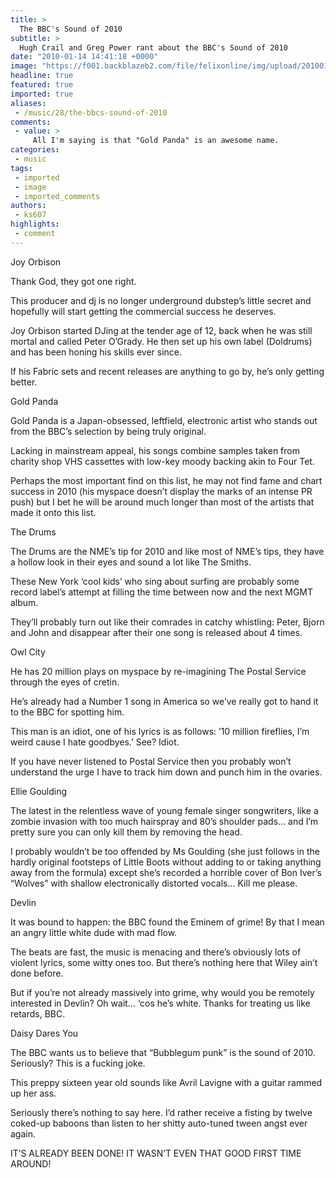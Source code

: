 ```yaml
---
title: >
  The BBC's Sound of 2010
subtitle: >
  Hugh Crail and Greg Power rant about the BBC's Sound of 2010
date: "2010-01-14 14:41:18 +0000"
image: "https://f001.backblazeb2.com/file/felixonline/img/upload/201001141436-ks607-GoldPand.jpg"
headline: true
featured: true
imported: true
aliases:
 - /music/28/the-bbcs-sound-of-2010
comments:
 - value: >
     All I'm saying is that "Gold Panda" is an awesome name.
categories:
 - music
tags:
 - imported
 - image
 - imported_comments
authors:
 - ks607
highlights:
 - comment
---
```


Joy Orbison

Thank God, they got one right.

This producer and dj is no longer underground dubstep’s little secret and hopefully will start getting the commercial success he deserves.

Joy Orbison started DJing at the tender age of 12, back when he was still mortal and called Peter O’Grady. He then set up his own label (Doldrums) and has been honing his skills ever since.

If his Fabric sets and recent releases are anything to go by, he’s only getting better.

Gold Panda

Gold Panda is a Japan-obsessed, leftfield, electronic artist who stands out from the BBC’s selection by being truly original.

Lacking in mainstream appeal, his songs combine samples taken from charity shop VHS cassettes with low-key moody backing akin to Four Tet.

Perhaps the most important find on this list, he may not find fame and chart success in 2010 (his myspace doesn’t display the marks of an intense PR push) but I bet he will be around much longer than most of the artists that made it onto this list.

The Drums

The Drums are the NME’s tip for 2010 and like most of NME’s tips, they have a hollow look in their eyes and sound a lot like The Smiths.

These New York ‘cool kids’ who sing about surfing are probably some record label’s attempt at filling the time between now and the next MGMT album.

They’ll probably turn out like their comrades in catchy whistling: Peter, Bjorn and John and disappear after their one song is released about 4 times.

Owl City

He has 20 million plays on myspace by re-imagining The Postal Service through the eyes of cretin.

He’s already had a Number 1 song in America so we’ve really got to hand it to the BBC for spotting him.

This man is an idiot, one of his lyrics is as follows: ’10 million fireflies, I’m weird cause I hate goodbyes.’ See? Idiot.

If you have never listened to Postal Service then you probably won’t understand the urge I have to track him down and punch him in the ovaries.

Ellie Goulding

The latest in the relentless wave of young female singer songwriters, like a zombie invasion with too much hairspray and 80’s shoulder pads… and I’m pretty sure you can only kill them by removing the head.

I probably wouldn’t be too offended by Ms Goulding (she just follows in the hardly original footsteps of Little Boots without adding to or taking anything away from the formula) except she’s recorded a horrible cover of Bon Iver’s “Wolves” with shallow electronically distorted vocals... Kill me please.

Devlin

It was bound to happen: the BBC found the Eminem of grime! By that I mean an angry little white dude with mad flow.

The beats are fast, the music is menacing and there’s obviously lots of violent lyrics, some witty ones too. But there’s nothing here that Wiley ain’t done before.

But if you’re not already massively into grime, why would you be remotely interested in Devlin? Oh wait… ‘cos he’s white. Thanks for treating us like retards, BBC.

Daisy Dares You

The BBC wants us to believe that “Bubblegum punk” is the sound of 2010. Seriously? This is a fucking joke.

This preppy sixteen year old sounds like Avril Lavigne with a guitar rammed up her ass.

Seriously there’s nothing to say here. I’d rather receive a fisting by twelve coked-up baboons than listen to her shitty auto-tuned tween angst ever again.

IT’S ALREADY BEEN DONE! IT WASN’T EVEN THAT GOOD FIRST TIME AROUND!
